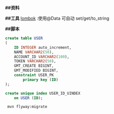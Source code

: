 **##资料**

**##工具**
[lombok](https://projectlombok.org) :使用@Data 可自动 set/get/to_string

**##脚本**
```sql
create table USER
(
	ID INTEGER auto_increment,
	NAME VARCHAR2(50),
	ACCOUNT_ID VARCHAR2(100),
	TOKEN VARCHAR2(50),
	GMT_CREATE BIGINT,
	GMT_MODIFIED BIGINT,
	constraint USER_PK
		primary key (ID)
);

create unique index USER_ID_UINDEX
	on USER (ID);
```
```bash
 mvn flyway:migrate
```
